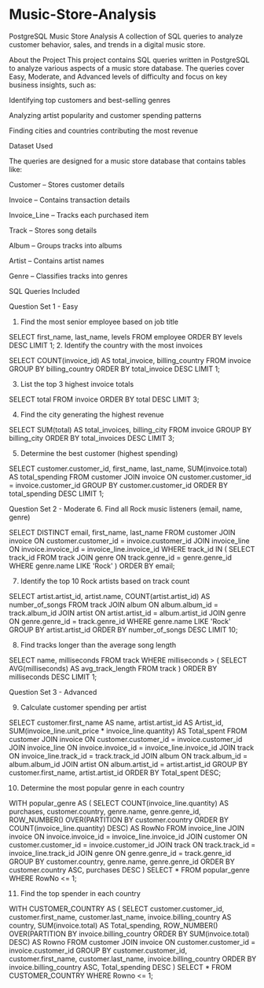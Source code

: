 # Music-Store-Analysis
PostgreSQL Music Store Analysis
A collection of SQL queries to analyze customer behavior, sales, and trends in a digital music store.

About the Project
This project contains SQL queries written in PostgreSQL to analyze various aspects of a music store database. The queries cover Easy, Moderate, and Advanced levels of difficulty and focus on key business insights, such as:

Identifying top customers and best-selling genres

Analyzing artist popularity and customer spending patterns

Finding cities and countries contributing the most revenue

Dataset Used

The queries are designed for a music store database that contains tables like:

Customer – Stores customer details

Invoice – Contains transaction details

Invoice_Line – Tracks each purchased item

Track – Stores song details

Album – Groups tracks into albums

Artist – Contains artist names

Genre – Classifies tracks into genres

SQL Queries Included


Question Set 1 - Easy
1. Find the most senior employee based on job title
   
SELECT first_name, last_name, levels 
FROM employee
ORDER BY levels DESC 
LIMIT 1;
2. Identify the country with the most invoices

SELECT COUNT(invoice_id) AS total_invoice, billing_country 
FROM invoice 
GROUP BY billing_country
ORDER BY total_invoice DESC 
LIMIT 1;

3. List the top 3 highest invoice totals

SELECT total 
FROM invoice
ORDER BY total DESC 
LIMIT 3;

4. Find the city generating the highest revenue

SELECT SUM(total) AS total_invoices, billing_city 
FROM invoice 
GROUP BY billing_city 
ORDER BY total_invoices DESC 
LIMIT 3;

5. Determine the best customer (highest spending)

SELECT customer.customer_id, first_name, last_name, SUM(invoice.total) AS total_spending
FROM customer
JOIN invoice ON customer.customer_id = invoice.customer_id
GROUP BY customer.customer_id
ORDER BY total_spending DESC
LIMIT 1;

Question Set 2 - Moderate
6. Find all Rock music listeners (email, name, genre)

SELECT DISTINCT email, first_name, last_name
FROM customer
JOIN invoice ON customer.customer_id = invoice.customer_id
JOIN invoice_line ON invoice.invoice_id = invoice_line.invoice_id
WHERE track_id IN (
    SELECT track_id 
    FROM track
    JOIN genre ON track.genre_id = genre.genre_id
    WHERE genre.name LIKE 'Rock'
)
ORDER BY email;

7. Identify the top 10 Rock artists based on track count

SELECT artist.artist_id, artist.name, COUNT(artist.artist_id) AS number_of_songs
FROM track
JOIN album ON album.album_id = track.album_id
JOIN artist ON artist.artist_id = album.artist_id
JOIN genre ON genre.genre_id = track.genre_id
WHERE genre.name LIKE 'Rock'
GROUP BY artist.artist_id
ORDER BY number_of_songs DESC
LIMIT 10;

8. Find tracks longer than the average song length

SELECT name, milliseconds 
FROM track 
WHERE milliseconds > (
    SELECT AVG(milliseconds) AS avg_track_length
    FROM track 
)
ORDER BY milliseconds DESC 
LIMIT 1;

Question Set 3 - Advanced

9. Calculate customer spending per artist

SELECT customer.first_name AS name, artist.artist_id AS Artist_id, 
       SUM(invoice_line.unit_price * invoice_line.quantity) AS Total_spent
FROM customer 
JOIN invoice ON customer.customer_id = invoice.customer_id
JOIN invoice_line ON invoice.invoice_id = invoice_line.invoice_id
JOIN track ON invoice_line.track_id = track.track_id
JOIN album ON track.album_id = album.album_id
JOIN artist ON album.artist_id = artist.artist_id
GROUP BY customer.first_name, artist.artist_id
ORDER BY Total_spent DESC;

10. Determine the most popular genre in each country

WITH popular_genre AS (
    SELECT COUNT(invoice_line.quantity) AS purchases, customer.country, genre.name, genre.genre_id, 
    ROW_NUMBER() OVER(PARTITION BY customer.country ORDER BY COUNT(invoice_line.quantity) DESC) AS RowNo 
    FROM invoice_line 
    JOIN invoice ON invoice.invoice_id = invoice_line.invoice_id
    JOIN customer ON customer.customer_id = invoice.customer_id
    JOIN track ON track.track_id = invoice_line.track_id
    JOIN genre ON genre.genre_id = track.genre_id
    GROUP BY customer.country, genre.name, genre.genre_id
    ORDER BY customer.country ASC, purchases DESC
)
SELECT * FROM popular_genre WHERE RowNo <= 1;

11. Find the top spender in each country

WITH CUSTOMER_COUNTRY AS (
    SELECT customer.customer_id, customer.first_name, customer.last_name, invoice.billing_country AS country, 
           SUM(invoice.total) AS Total_spending,
           ROW_NUMBER() OVER(PARTITION BY invoice.billing_country ORDER BY SUM(invoice.total) DESC) AS Rowno
    FROM customer 
    JOIN invoice ON customer.customer_id = invoice.customer_id
    GROUP BY customer.customer_id, customer.first_name, customer.last_name, invoice.billing_country
    ORDER BY invoice.billing_country ASC, Total_spending DESC
)
SELECT * FROM CUSTOMER_COUNTRY WHERE Rowno <= 1;
